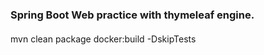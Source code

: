 ### Spring Boot Web practice with thymeleaf engine.

#### 
mvn clean package docker:build -DskipTests